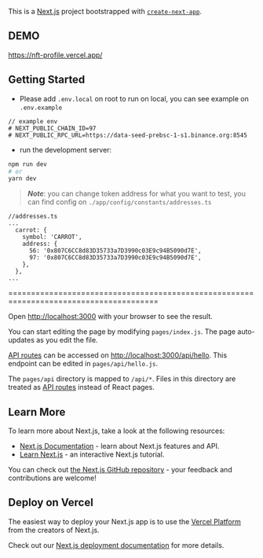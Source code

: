 This is a [Next.js](https://nextjs.org/) project bootstrapped with [`create-next-app`](https://github.com/vercel/next.js/tree/canary/packages/create-next-app).

## DEMO
https://nft-profile.vercel.app/

## Getting Started

* Please add `.env.local` on root to run on local, you can see example on `.env.example`
```
// example env
# NEXT_PUBLIC_CHAIN_ID=97
# NEXT_PUBLIC_RPC_URL=https://data-seed-prebsc-1-s1.binance.org:8545

```

* run the development server:

```bash
npm run dev
# or
yarn dev
```

> ***Note***: you can change token address for what you want to test, you can find config on `./app/config/constants/addresses.ts`

```
//addresses.ts
...
  carrot: {
    symbol: 'CARROT',
    address: {
      56: '0x807C6CC8d83D35733a7D3990c03E9c94B5090d7E',
      97: '0x807C6CC8d83D35733a7D3990c03E9c94B5090d7E',
    },
  },
...
```

=======================================================================================

Open [http://localhost:3000](http://localhost:3000) with your browser to see the result.

You can start editing the page by modifying `pages/index.js`. The page auto-updates as you edit the file.

[API routes](https://nextjs.org/docs/api-routes/introduction) can be accessed on [http://localhost:3000/api/hello](http://localhost:3000/api/hello). This endpoint can be edited in `pages/api/hello.js`.

The `pages/api` directory is mapped to `/api/*`. Files in this directory are treated as [API routes](https://nextjs.org/docs/api-routes/introduction) instead of React pages.

## Learn More

To learn more about Next.js, take a look at the following resources:

- [Next.js Documentation](https://nextjs.org/docs) - learn about Next.js features and API.
- [Learn Next.js](https://nextjs.org/learn) - an interactive Next.js tutorial.

You can check out [the Next.js GitHub repository](https://github.com/vercel/next.js/) - your feedback and contributions are welcome!

## Deploy on Vercel

The easiest way to deploy your Next.js app is to use the [Vercel Platform](https://vercel.com/new?utm_medium=default-template&filter=next.js&utm_source=create-next-app&utm_campaign=create-next-app-readme) from the creators of Next.js.

Check out our [Next.js deployment documentation](https://nextjs.org/docs/deployment) for more details.
